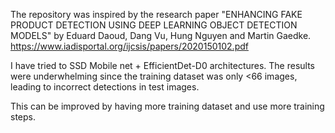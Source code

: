 The repository was inspired by the research paper "ENHANCING FAKE PRODUCT DETECTION USING DEEP LEARNING OBJECT DETECTION MODELS" by Eduard Daoud, Dang Vu, Hung Nguyen and Martin Gaedke.
https://www.iadisportal.org/ijcsis/papers/2020150102.pdf

I have tried to SSD Mobile net + EfficientDet-D0 architectures.
The results were underwhelming since the training dataset was only <66 images, leading to incorrect detections in test images.

This can be improved by having more training dataset and use more training steps.
